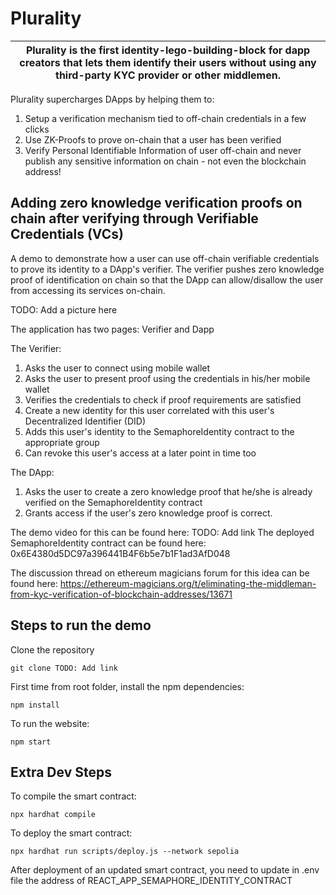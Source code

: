 # Plurality

| Plurality is the first identity-lego-building-block for dapp creators that lets them identify their users without using any third-party KYC provider or other middlemen. |
| ------------------------------------------------------------------------------------------------------------------------------------------------------------------------ |

Plurality supercharges DApps by helping them to:

1. Setup a verification mechanism tied to off-chain credentials in a few clicks
2. Use ZK-Proofs to prove on-chain that a user has been verified
3. Verify Personal Identifiable Information of user off-chain and never publish any sensitive information on chain - not even the blockchain address!

## Adding zero knowledge verification proofs on chain after verifying through Verifiable Credentials (VCs)

A demo to demonstrate how a user can use off-chain verifiable credentials to prove its identity to a DApp's verifier. The verifier pushes zero knowledge proof of identification on chain so that the DApp can allow/disallow the user from accessing its services on-chain.

TODO: Add a picture here

The application has two pages: Verifier and Dapp

The Verifier:

1. Asks the user to connect using mobile wallet
2. Asks the user to present proof using the credentials in his/her mobile wallet
3. Verifies the credentials to check if proof requirements are satisfied
4. Create a new identity for this user correlated with this user's Decentralized Identifier (DID)
5. Adds this user's identity to the SemaphoreIdentity contract to the appropriate group
6. Can revoke this user's access at a later point in time too

The DApp:

1. Asks the user to create a zero knowledge proof that he/she is already verified on the SemaphoreIdentity contract
2. Grants access if the user's zero knowledge proof is correct.

The demo video for this can be found here: TODO: Add link
The deployed SemaphoreIdentity contract can be found here: 0x6E4380d5DC97a396441B4F6b5e7b1F1ad3AfD048

The discussion thread on ethereum magicians forum for this idea can be found here:
https://ethereum-magicians.org/t/eliminating-the-middleman-from-kyc-verification-of-blockchain-addresses/13671

## Steps to run the demo

Clone the repository

```
git clone TODO: Add link
```

First time from root folder, install the npm dependencies:

```
npm install
```

To run the website:

```
npm start
```

## Extra Dev Steps

To compile the smart contract:

```
npx hardhat compile
```

To deploy the smart contract:

```
npx hardhat run scripts/deploy.js --network sepolia
```

After deployment of an updated smart contract, you need to update in .env file the address of REACT_APP_SEMAPHORE_IDENTITY_CONTRACT
